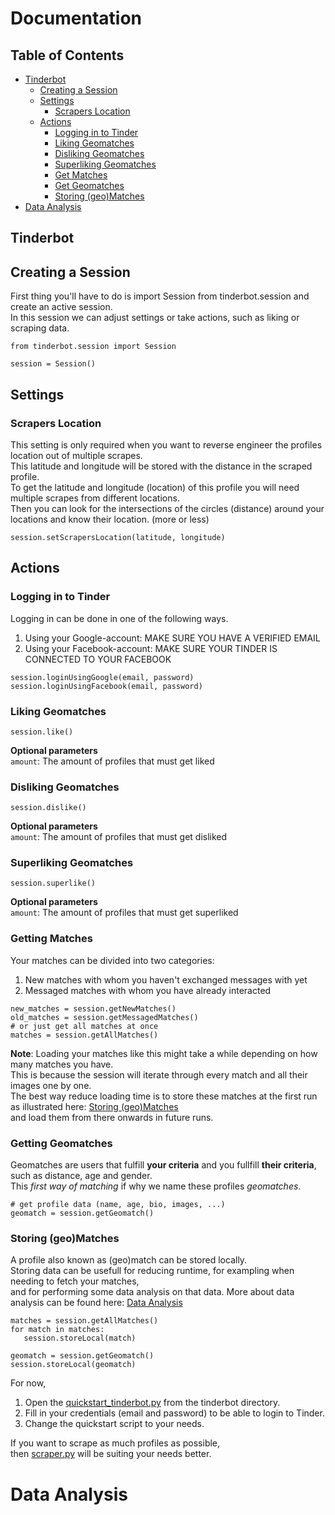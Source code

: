 # Documentation

<!-- TABLE OF CONTENTS -->
## Table of Contents

* [Tinderbot](#tinderbot)
  * [Creating a Session](#creating-a-session)
  * [Settings](#settings)
    * [Scrapers Location](#scrapers-location)
  * [Actions](#actions)
    * [Logging in to Tinder](#logging-in-to-tinder)
    * [Liking Geomatches](#liking-geomatches)
    * [Disliking Geomatches](#disliking-geomatches)
    * [Superliking Geomatches](#superliking-geomatches)
    * [Get Matches](#getting-matches)
    * [Get Geomatches](#getting-geomatches)
    * [Storing (geo)Matches](#storing-geomatches)
* [Data Analysis](#data-analysis)

## Tinderbot
## Creating a Session
First thing you'll have to do is import Session from tinderbot.session and create an active session.</br>
In this session we can adjust settings or take actions, such as liking or scraping data.
```
from tinderbot.session import Session

session = Session()
```

## Settings
### Scrapers Location
This setting is only required when you want to reverse engineer the profiles location out of multiple scrapes.</br>
This latitude and longitude will be stored with the distance in the scraped profile. </br>
To get the latitude and longitude (location) of this profile you will need multiple scrapes from different locations.</br>
Then you can look for the intersections of the circles (distance) around your locations and know their location. (more or less)</br>
```
session.setScrapersLocation(latitude, longitude)
```
## Actions
### Logging in to Tinder
Logging in can be done in one of the following ways.
1. Using your Google-account: MAKE SURE YOU HAVE A VERIFIED EMAIL
2. Using your Facebook-account: MAKE SURE YOUR TINDER IS CONNECTED TO YOUR FACEBOOK
```
session.loginUsingGoogle(email, password)
session.loginUsingFacebook(email, password)
```
### Liking Geomatches
```
session.like()
```
**Optional parameters**</br>
```amount```: The amount of profiles that must get liked

### Disliking Geomatches
```
session.dislike()
```
**Optional parameters**</br>
```amount```: The amount of profiles that must get disliked

### Superliking Geomatches
```
session.superlike()
```
**Optional parameters**</br>
```amount```: The amount of profiles that must get superliked

### Getting Matches
Your matches can be divided into two categories:
1. New matches with whom you haven't exchanged messages with yet
2. Messaged matches with whom you have already interacted
```
new_matches = session.getNewMatches()    
old_matches = session.getMessagedMatches()
# or just get all matches at once
matches = session.getAllMatches()
```
**Note**: Loading your matches like this might take a while depending on how many matches you have.</br>
This is because the session will iterate through every match and all their images one by one.</br>
The best way reduce loading time is to store these matches at the first run as illustrated here: [Storing (geo)Matches](#storing-geomatches)</br>
and load them from there onwards in future runs.</br>

### Getting Geomatches
Geomatches are users that fulfill **your criteria** and you fullfill **their criteria**, such as distance, age and gender. </br>
This *first way of matching* if why we name these profiles *geomatches*.</br>
```
# get profile data (name, age, bio, images, ...)
geomatch = session.getGeomatch()
```
### Storing (geo)Matches
A profile also known as (geo)match can be stored locally. </br>
Storing data can be usefull for reducing runtime, for exampling when needing to fetch your matches,</br>
and for performing some data analysis on that data. More about data analysis can be found here: [Data Analysis](#data-analysis)</br>
```
matches = session.getAllMatches()
for match in matches:
   session.storeLocal(match)
   
geomatch = session.getGeomatch()
session.storeLocal(geomatch)
```


For now, 
1. Open the [quickstart_tinderbot.py](https://github.com/frederikme/TinderBot/blob/master/quickstart_tinderbot.py) from the tinderbot directory.
2. Fill in your credentials (email and password) to be able to login to Tinder.
3. Change the quickstart script to your needs.

If you want to scrape as much profiles as possible,</br>
then [scraper.py](https://github.com/frederikme/TinderBot/blob/master/scraper.py) will be suiting your needs better.

# Data Analysis
